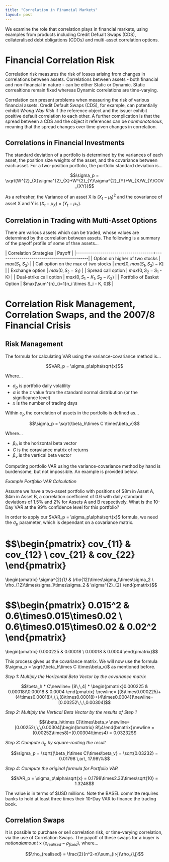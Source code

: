 ```yaml
---
title: "Correlation in Financial Markets"
layout: post
---
```

We examine the role that correlation plays in financial markets, using examples from products including Credit Defualt Swaps (CDS), collateralised debt obligations (CDOs) and multi-asset correlation options. 

# Financial Correlation Risk
Correlation risk measures the risk of losses arising from changes in correlations between assets. Correlations between assets - both financial and non-financial in nature - can be either Static or Dynamic. Static correaltions remain fixed whereas Dynamic correlations are time-varying. 

Correlation can present problems when measuring the risk of various financial assets. Credit Default Swaps (CDS), for example, can potentially exhibit *Wrong Way Risk* if the reference object and the issuer exhibit positive default correlation to each other. A further complication is that the spread between a CDS and the object it references can be *nonmonotonous*, meaning that the spread changes over time given changes in correlation. 

## Correlations in Financial Investments
The standard deviation of a portfolio is determined by the variances of each asset, the position size weights of the asset, and the covariance between each asset. For a two-position portfolio, the portfolio standard deviation is...

$$\sigma_p = \sqrt{W^{2}_{X}\sigma^{2}_{X}+W^{2}_{Y}\sigma^{2}_{Y}+W_{X}W_{Y}COV_{XY}}$$

As a refresher, the Variance of an asset X is $(X_t - \mu_t)^2$ and the covariance of asset X and Y is $(X_t - \mu_X) \times (Y_t - \mu_Y)$.

## Correlation in Trading with Multi-Asset Options
There are various assets which can be traded, whose values are determined by the correlation between assets. The following is a summary of the payoff profile of some of thse assets...

| Correlation Strategies               | Payoff                                     |
|--------------------------------------+--------------------------------------------|
| Option on higher of two stocks       | $max(S_1,S_2)$                             |
| Call option on the max of two stocks | $max[0, max(S_1, S_2)-K]$                  |
| Exchange option                      | $max(0, S_2 - S_1)$                        |
| Spread call option                   | $max(0, S_2 - S_1$ - K)                    |
| Dual-strike call option              | $max(0, S_1 - K_1, S_2 - K_2)$             |
| Portfolio of Basket Option           | $max[\sum^{n}_{i=1}n_i \times S_i - K, 0]$ |

# Correlation Risk Management, Correlation Swaps, and the 2007/8 Financial Crisis

## Risk Management
The formula for calculating VAR using the variance-covariance method is...

$$VAR_p = \sigma_p\alpha\sqrt{x}$$

Where...
* $\sigma_p$ is portfolio daily volatility
* $\alpha$ is the z value from the standard normal distribution (or the significance level)
* $x$ is the number of trading days

Within $\sigma_p$ the correlation of assets in the portfolio is defined as...

$$\sigma_p = \sqrt{\beta_h\times C \times\beta_v}$$

Where...
* $\beta_h$ is the horizontal beta vector
* $C$ is the coraviance matrix of returns
* $\beta_v$ is the vertical beta vector

Computing portfolio VAR using the variance-covariance method by hand is burdensome, but not impossible. An example is provided below. 

*Example Portfolio VAR Calculation*

Assume we have a two-asset portfolio with positions of \$8m in Asset A, \$4m in Asset B, a correlation coefficient of 0.6 with daily standard deviations of 1.5% and 2% for Assets A and B respectively. What is the 10-Day VAR at the 99% confidence level for this portfolio?

In order to apply our $VAR_p = \sigma_p\alpha\sqrt{x}$ formula, we need the $\sigma_p$ parameter, which is dependant on a covariance matrix.

$$\begin{pmatrix}
cov_{11} & cov_{12} \\ 
cov_{21} & cov_{22}
\end{pmatrix}
= 
\begin{pmatrix}
\sigma^{2}_{1} & \rho_{12}\times\sigma_1\times\sigma_2 \\ 
\rho_{12}\times\sigma_1\times\sigma_2 & \sigma^{2}_{2}
\end{pmatrix}$$

$$\begin{pmatrix}
0.015^2 & 0.6\times0.015\times0.02 \\ 
0.6\times0.015\times0.02 & 0.02^2
\end{pmatrix}
= 
\begin{pmatrix}
0.000225 & 0.00018 \\ 
0.00018 & 0.0004
\end{pmatrix}$$

This process gives us the covariance matrix. We will now use the formula $\sigma_p = \sqrt{\beta_h\times C \times\beta_v}$ as mentioned before. 

*Step 1: Multiply the Horizontal Beta Vector by the covariance matrix*

$$\beta_h * C\newline= [8\,\,4] * \begin{pmatrix}0.000225 & 0.00018\\0.00018 & 0.0004 \end{pmatrix} \newline= [(8\times0.000225)+(4\times0.00018)\,\,\,(8\times0.00018)+(4\times0.0004)]\newline=[0.00252\,\,\,0.00304]$$

*Step 2: Multiply the Vertical Beta Vector by the results of Step 1*

$$(\beta_h\times C)\times\beta_v \newline= [0.00252\,\,\,0.00304]\begin{bmatrix} 8\\4\end{bmatrix}\newline = (0.00252\times8)+(0.00304\times4) = 0.03232$$

*Step 3: Compute $\sigma_p$ by square-rooting the result*

$$\sigma_p = \sqrt{(\beta_h\times C)\times\beta_v} = \sqrt{0.03232} = 0.01798 \,or\, 17.98\%$$

*Step 4: Compute the original formula for Portfolio VAR*

$$VAR_p = \sigma_p\alpha\sqrt{x} = 0.1798\times2.33\times\sqrt{10} = 1.3248$$

The value is in terms of $USD millions. Note the BASEL committe requires banks to hold at least three times their 10-Day VAR to finance the trading book. 

## Correlation Swaps
It is possible to purchase or sell correlation risk, or time-varying correlation, via the use of Correlation Swaps. The payoff of these swaps for a buyer is $notional amount \times (\rho_{realised}-\rho_{fixed})$, where...

$$\rho_{realised} = \frac{2}{n^2-n}\sum_{i>j}\rho_{i,j}$$
